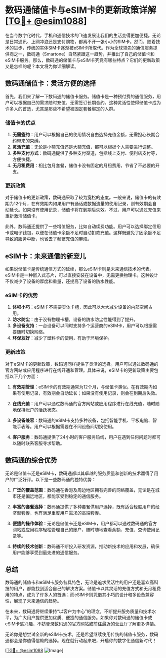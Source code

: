 # 数码通储值卡与eSIM卡的更新政策详解[[TG💪+ @esim1088](https://t.me/s/esim1088)]

在当今数字化时代，手机和通信技术的飞速发展让我们的生活变得更加便捷。无论是日常通讯、上网冲浪还是支付购物，都离不开一张小小的SIM卡。然而，随着技术的进步，传统的实体SIM卡逐渐被eSIM卡所取代。作为全球领先的通信服务提供商之一，数码通（Smartone）自然紧跟这一趋势，并推出了自己的储值卡和eSIM卡服务。那么，数码通的储值卡与eSIM卡究竟有哪些特点？它们的更新政策又是怎样的呢？本文将为你详细解读。

## 数码通储值卡：灵活方便的选择

首先，我们来了解一下数码通的储值卡服务。储值卡是一种预付费的通信服务，用户可以根据自己的需求随时充值，无需签订长期合约。这种灵活性使得储值卡成为许多人的首选，尤其是那些不希望被固定套餐绑定的人群。

### 储值卡的优点

1. **无需签约**：用户可以根据自己的使用情况自由选择充值金额，无需担心长期合约带来的束缚。
2. **灵活充值**：无论是小额充值还是大额充值，都可以根据个人需要进行调整。
3. **多种支付方式**：数码通提供了多种支付渠道，包括线上支付、便利店支付等，方便快捷。
4. **无月租费用**：相比包月套餐，储值卡没有固定的月租费用，节省了不必要的开支。

### 更新政策

对于储值卡的更新政策，数码通采取了较为宽松的态度。一般来说，储值卡的有效期为12个月，在有效期内如果用户有通话或数据流量的使用记录，则有效期会自动延长。如果没有使用记录，储值卡将在到期后失效。不过，用户可以通过充值来重新激活储值卡。

此外，数码通还提供了一些增值服务，比如自动续费功能。用户可以选择绑定信用卡或电子钱包，以便在储值卡余额不足时自动扣款充值。这样既避免了因余额不足导致的服务中断，也省去了频繁充值的麻烦。

## eSIM卡：未来通信的新宠儿

如果说储值卡是传统通信方式的延续，那么eSIM卡则是未来通信技术的代表。eSIM卡是一种嵌入式芯片，可以直接安装在设备中，无需更换物理卡。这种设计不仅减少了设备的厚度和重量，还提高了设备的防水性能。

### eSIM卡的优势

1. **体积小巧**：eSIM卡不需要实体卡槽，因此可以大大减少设备的内部空间占用。
2. **防水防尘**：由于没有物理卡槽，设备的防水防尘性能得到了提升。
3. **多设备支持**：一台设备可以同时支持多个运营商的eSIM卡，用户可以根据需要随时切换网络。
4. **环保友好**：减少了塑料卡的使用，有助于环境保护。

### 更新政策

对于eSIM卡的更新政策，数码通同样提供了灵活的选择。用户可以通过数码通的官方网站或应用程序进行在线开通和管理。具体来说，eSIM卡的更新政策主要包括以下几个方面：

1. **有效期管理**：eSIM卡的有效期通常为12个月，与储值卡类似。在有效期内如果有使用记录，有效期会自动延长；如果没有使用记录，则会在到期后失效。
   
2. **在线充值**：用户可以通过数码通的官方网站或应用程序进行在线充值，随时随地保持账户的活跃状态。

3. **多设备兼容**：数码通的eSIM卡支持多种设备，包括智能手机、平板电脑、智能手表等。用户可以根据需要在不同设备间切换使用。

4. **客户服务**：数码通提供了24小时的客户服务热线，用户在遇到任何问题时都可以随时联系客服寻求帮助。

## 数码通的综合优势

无论是储值卡还是eSIM卡，数码通都以其卓越的服务质量和创新的技术赢得了用户的广泛好评。以下是一些数码通的独特优势：

1. **广泛的覆盖范围**：数码通在香港及周边地区拥有完善的网络覆盖，无论是在城市还是偏远地区，都能享受到稳定的通信服务。

2. **丰富的套餐选择**：数码通提供了多种套餐供用户选择，既有适合轻度用户的经济型套餐，也有满足重度用户需求的高端套餐。

3. **便捷的操作体验**：无论是储值卡还是eSIM卡，用户都可以通过数码通的官方网站或应用程序轻松管理自己的账户，随时随地查看余额、充值、查询使用记录等。

4. **持续的技术创新**：数码通不断投入研发资源，推动新技术的应用和发展，确保用户能够享受到最先进的通信服务。

## 总结

数码通的储值卡和eSIM卡服务各具特色，无论是追求灵活性的用户还是喜欢高科技的用户，都能找到适合自己的解决方案。储值卡以其灵活的充值方式和无月租费用的特点，成为了许多人的首选；而eSIM卡则凭借其小巧的设计和多设备兼容性，展现了未来通信的趋势。

在未来，数码通将继续秉持“以客户为中心”的理念，不断提升服务质量和技术水平，为广大用户提供更加优质、便捷的通信服务。如果你对数码通的储值卡或eSIM卡感兴趣，不妨登录数码通的官方网站或前往最近的营业厅了解更多详情。

无论你是想尝试全新的eSIM卡技术，还是希望继续使用传统的储值卡服务，数码通都会是你值得信赖的选择。现在就行动起来吧，开启你的数字化通信新时代！

[[TG💪+ @esim1088](https://t.me/s/esim1088) ![Image](https://i.postimg.cc/4NQfJmqS/Snipaste-2025-05-13-00-14-12.png)]